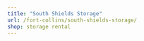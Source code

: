 ```yaml
---
title: "South Shields Storage"
url: /fort-collins/south-shields-storage/
shop: storage rental
---
```

